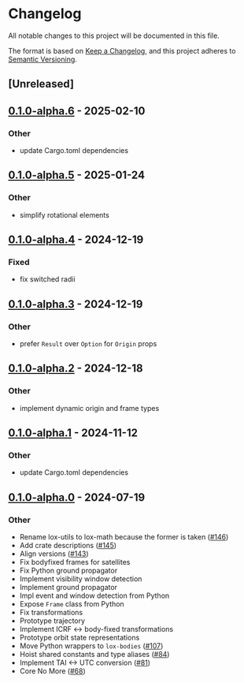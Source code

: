 # Changelog
All notable changes to this project will be documented in this file.

The format is based on [Keep a Changelog](https://keepachangelog.com/en/1.0.0/),
and this project adheres to [Semantic Versioning](https://semver.org/spec/v2.0.0.html).

## [Unreleased]

## [0.1.0-alpha.6](https://github.com/lox-space/lox/compare/lox-bodies-v0.1.0-alpha.5...lox-bodies-v0.1.0-alpha.6) - 2025-02-10

### Other

- update Cargo.toml dependencies

## [0.1.0-alpha.5](https://github.com/lox-space/lox/compare/lox-bodies-v0.1.0-alpha.4...lox-bodies-v0.1.0-alpha.5) - 2025-01-24

### Other

- simplify rotational elements

## [0.1.0-alpha.4](https://github.com/lox-space/lox/compare/lox-bodies-v0.1.0-alpha.3...lox-bodies-v0.1.0-alpha.4) - 2024-12-19

### Fixed

- fix switched radii

## [0.1.0-alpha.3](https://github.com/lox-space/lox/compare/lox-bodies-v0.1.0-alpha.2...lox-bodies-v0.1.0-alpha.3) - 2024-12-19

### Other

- prefer `Result` over `Option` for `Origin` props

## [0.1.0-alpha.2](https://github.com/lox-space/lox/compare/lox-bodies-v0.1.0-alpha.1...lox-bodies-v0.1.0-alpha.2) - 2024-12-18

### Other

- implement dynamic origin and frame types

## [0.1.0-alpha.1](https://github.com/lox-space/lox/compare/lox-bodies-v0.1.0-alpha.0...lox-bodies-v0.1.0-alpha.1) - 2024-11-12

### Other

- update Cargo.toml dependencies

## [0.1.0-alpha.0](https://github.com/lox-space/lox/releases/tag/lox-bodies-v0.1.0-alpha.0) - 2024-07-19

### Other
- Rename lox-utils to lox-math because the former is taken ([#146](https://github.com/lox-space/lox/pull/146))
- Add crate descriptions ([#145](https://github.com/lox-space/lox/pull/145))
- Align versions ([#143](https://github.com/lox-space/lox/pull/143))
- Fix bodyfixed frames for satellites
- Fix Python ground propagator
- Implement visibility window detection
- Implement ground propagator
- Impl event and window detection from Python
- Expose `Frame` class from Python
- Fix transformations
- Prototype trajectory
- Implement ICRF <-> body-fixed transformations
- Prototype orbit state representations
- Move Python wrappers to `lox-bodies` ([#107](https://github.com/lox-space/lox/pull/107))
- Hoist shared constants and type aliases ([#84](https://github.com/lox-space/lox/pull/84))
- Implement TAI <-> UTC conversion ([#81](https://github.com/lox-space/lox/pull/81))
- Core No More ([#68](https://github.com/lox-space/lox/pull/68))
